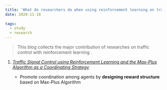 ```yaml
---
title: 'What do researchers do when using reinforcement learning on traffic control'
date: 2020-11-16
 
tags:
  - study
  - research
---
```


> This blog collects the major contribution of researches on traffic control with reinforcement learning .

1.  [_Traffic Signal Control using Reinforcement Learning and the Max-Plus Algorithm as a Coordinating Strategy_](https://ieeexplore.ieee.org/stamp/stamp.jsp?arnumber=6338911)

    * Promote coordination among agents by **designing reward structure** based on Max-Plus Algorithm